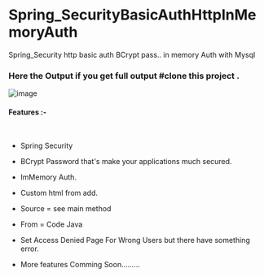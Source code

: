 # Spring_SecurityBasicAuthHttpInMemoryAuth
 Spring_Security http basic auth BCrypt  pass.. in memory Auth with Mysql
 
 ### Here the Output if you get full output #clone  this project .
 ![image](https://user-images.githubusercontent.com/61331272/79615042-9f9e1f80-8123-11ea-8aa6-011bc55f2a61.png)
</br>
<h4></u> Features :-</u></h4> </br>

- Spring Security 

- BCrypt Password that's make your applications much secured.

- ImMemory Auth.

-  Custom html from add.

- Source = see main method

- From  = Code Java

- Set Access Denied Page For Wrong Users but there have something error.

- More features Comming Soon.........

